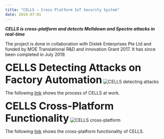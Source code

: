 ```yaml
---
title: "CELLS – Cross Platform IoT Security System"
date: 2019-07-01
---
```


***CELLS is cross-platform and detects Meltdown and Spectre attacks in real-time***

The project is done in collaboration with Distek Enterprises Pte Ltd and funded by MOE Translational R&D and innovation Grant 2017. It has since been completed in July 2019.

**<font size = 6>CELLS Detecting Attacks on Factory Automation**</font>
![CELLS detecting attacks](./CELLS-detecting-attacks-on-factory-automation.png)

The following [link](https://vimeo.com/414483958/78653f1296) shows the process of CELLS at work.

**<font size = 6>CELLS Cross-Platform Functionality**</font>
![CELLS cross-platform](CELLS-cross-platform.png)

The following [link](https://vimeo.com/347430404/6073880f8e) shows the cross-platform functionality of CELLS.
